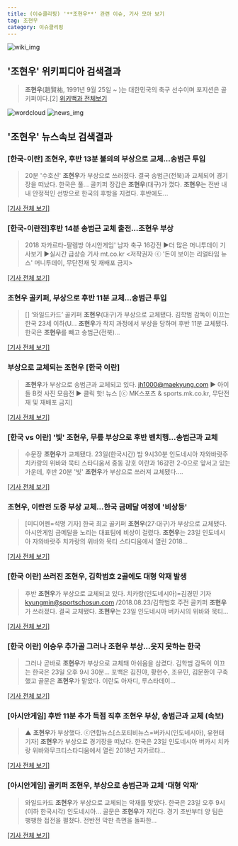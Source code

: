 ```yaml
---
title: (이슈클리핑) '**조현우**' 관련 이슈, 기사 모아 보기
tag: 조현우
category: 이슈클리핑
---
```

![wiki_img](https://user-images.githubusercontent.com/42597476/44503234-41136a80-a6d0-11e8-9071-6fc6418eafe4.png)
## **'**조현우**'** 위키피디아 검색결과
>**조현우**(趙賢祐, 1991년 9월 25일 ~ )는 대한민국의 축구 선수이며 포지션은 골키퍼이다.[2]
<a href="https://ko.wikipedia.org/wiki/조현우" target="_blank">위키백과 전체보기</a>

![wordcloud](https://s3.ap-northeast-2.amazonaws.com/lyrics101-wordcloud/2018-08-23-e6f625e0-ec06-454f-9b90-67d61530c38a.png)
![news_img](https://user-images.githubusercontent.com/42597476/44507050-1206f400-a6e4-11e8-8d98-7ffbfebb353f.png)
## **'**조현우**'** 뉴스속보 검색결과
### [한국-이란] **조현우**, 후반 13분 불의의 부상으로 교체...송범근 투입

>20분 '수호신' **조현우**가 부상으로 쓰러졌다. 결국 송범근(전북)과 교체되어 경기장을 떠났다. 한국은 풀... 골키퍼 장갑은 **조현우**(대구)가 꼈다. **조현우**는 전반 내내 안정적인 선방으로 한국의 후방을 지켰다. 후반에도...

[[기사 전체 보기]](http://www.osen.co.kr/article/G1110973940)

### [한국-이란전]후반 14분 송범근 교체 출전…**조현우** 부상

>2018 자카르타-팔렘방 아시안게임' 남자 축구 16강전 ▶더 많은 머니투데이 기사보기 ▶실시간 급상승 기사 mt.co.kr <저작권자 ⓒ '돈이 보이는 리얼타임 뉴스' 머니투데이, 무단전재 및 재배포 금지>

[[기사 전체 보기]](http://news.mt.co.kr/mtview.php?no=2018082322475072017)

### **조현우** 골키퍼, 부상으로 후반 11분 교체...송범근 투입

>[] ‘와일드카드’ 골키퍼 **조현우**(대구)가 부상으로 교체됐다. 김학범 감독이 이끄는 한국 23세 이하(U... **조현우**가 착지 과정에서 부상을 당하며 후반 11분 교체됐다. 한국은 **조현우**를 빼고 송범근(전북)...

[[기사 전체 보기]](http://www.mydaily.co.kr/new_yk/html/read.php?newsid=201808232236581102&ext=na)

### 부상으로 교체되는 **조현우** [한국 이란]

>**조현우**가 부상으로 송범근과 교체되고 있다. jh1000@maekyung.com ▶ 아이돌 B컷 사진 모음전 ▶ 클릭 핫! 뉴스 [ⓒ MK스포츠 & sports.mk.co.kr, 무단전재 및 재배포 금지]

[[기사 전체 보기]](http://sports.mk.co.kr/view.php?year=2018&no=531251)

### [한국 vs 이란] '빛' **조현우**, 무릎 부상으로 후반 벤치행...송범근과 교체

>수문장 **조현우**가 교체됐다. 23일(한국시간) 밤 9시30분 인도네시아 자와바랏주 치카랑의 위바와 묵티 스타디움서 중동 강호 이란과 16강전 2-0으로 앞서고 있는 가운데, 후반 20분 '빛' **조현우**가 부상으로 쓰러져 교체됐다....

[[기사 전체 보기]](http://www.slist.kr/news/articleView.html?idxno=43368)

### **조현우**, 이란전 도중 부상 교체…한국 금메달 여정에 '비상등'

>[미디어펜=석명 기자] 한국 최고 골키퍼 **조현우**(27·대구)가 부상으로 교체됐다. 아시안게임 금메달을 노리는 대표팀에 비상이 걸렸다. **조현우**는 23일 인도네시아 자와바랏주 치카랑의 위바와 묵티 스타디움에서 열린 2018...

[[기사 전체 보기]](http://www.mediapen.com/news/view/377977)

### [한국 이란] 쓰러진 **조현우**, 김학범호 2골에도 대형 악재 발생

>후반 **조현우**가 부상으로 교체되고 있다. 치카랑(인도네시아)=김경민 기자 kyungmin@sportschosun.com /2018.08.23/김학범호 주전 골키퍼 **조현우**가 쓰러졌다. 결국 교체됐다. **조현우**는 23일 인도네시아 버카시의 위바와 묵티...

[[기사 전체 보기]](http://sports.chosun.com/news/ntype.htm?id=201808230100220130016707&servicedate=20180823)

### [한국 이란] 이승우 추가골 그러나 **조현우** 부상...웃지 못하는 한국

>그러나 곧바로 **조현우**가 부상으로 교체돼 아쉬움을 삼켰다. 김학범 감독이 이끄는 한국은 23일 오후 9시 30분... 포백은 김진야, 황현수, 조유민, 김문환이 구축했고 골문은 **조현우**가 맡았다. 이란도 아자디, 루스타데이...

[[기사 전체 보기]](http://www.interfootball.co.kr/news/articleView.html?idxno=235725)

### [아시안게임] 후반 11분 추가 득점 직후 **조현우** 부상, 송범근과 교체 (속보)

>▲ **조현우**가 부상했다. ⓒ연합뉴스[스포티비뉴스=버카시(인도네시아), 유현태 기자] **조현우**가 부상으로 경기장을 떠났다. 한국은 23일 인도네시아 버카시 치카랑 위바와무크티스타디움에서 열린 2018년 자카르타...

[[기사 전체 보기]](http://www.spotvnews.co.kr/?mod=news&act=articleView&idxno=232778)

### [아시안게임] 골키퍼 **조현우**, 부상으로 송범근과 교체 ‘대형 악재’

>와일드카드 **조현우**가 부상으로 교체되는 악재를 맞았다. 한국은 23일 오후 9시(이하 한국시각) 인도네시아... 골문은 **조현우**가 지킨다. 경기 초반부터 양 팀은 팽팽한 접전을 펼쳤다. 전반전 막판 측면을 돌파한...

[[기사 전체 보기]](http://sports.donga.com/3/all/20180823/91652782/2)


